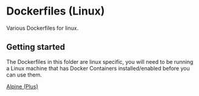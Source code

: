 # Dockerfiles (Linux)
Various Dockerfiles for linux.

## Getting started

The Dockerfiles in this folder are linux specific, you will need to be running a Linux machine that has Docker Containers installed/enabled before you can use them.

[Alpine (Plus)](alpine-plus)
